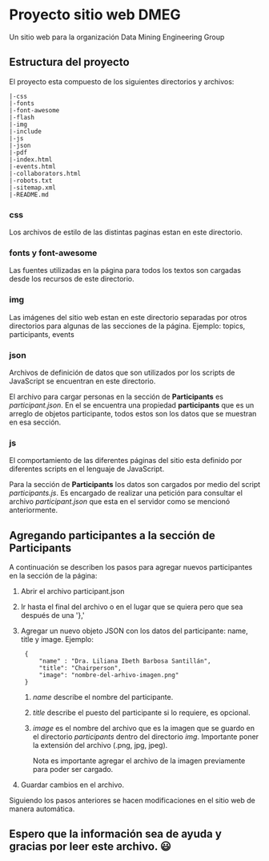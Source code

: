 # Proyecto sitio web DMEG

Un sitio web para la organización Data Mining Engineering Group

## Estructura del proyecto

El proyecto esta compuesto de los siguientes directorios y archivos:

    |-css
    |-fonts
    |-font-awesome
    |-flash
    |-img
    |-include
    |-js
    |-json
    |-pdf
    |-index.html
    |-events.html
    |-collaborators.html
    |-robots.txt
    |-sitemap.xml
    |-README.md

### css

Los archivos de estilo de las distintas paginas estan en este directorio.



### fonts y font-awesome

Las fuentes utilizadas en la página para todos los textos son cargadas desde los recursos de este directorio.

### img

Las imágenes del sitio web estan en este directorio separadas por otros directorios para algunas de las secciones de la página. Ejemplo: topics, participants, events

### json

Archivos de definición de datos que son utilizados por los scripts de JavaScript se encuentran en este directorio. 

El archivo para cargar personas en la sección de **Participants** es *participant.json*. En el se encuentra una propiedad **participants** que es un arreglo de objetos participante, todos estos son los datos que se muestran en esa sección.

### js

El comportamiento de las diferentes páginas del sitio esta definido por diferentes scripts en el lenguaje de JavaScript.

Para la sección de **Participants** los datos son cargados por medio del script *participants.js*. Es encargado de realizar una petición para consultar el archivo *participant.json* que esta en el servidor como se mencionó anteriormente.


## Agregando participantes a la sección de Participants

A continuación se describen los pasos para agregar nuevos participantes en la sección de la página:

1. Abrir el archivo participant.json
2. Ir hasta el final del archivo o en el lugar que se quiera pero que sea después de una '},'
3. Agregar un nuevo objeto JSON con los datos del participante: name, title y image. Ejemplo:

        {
            "name" : "Dra. Liliana Ibeth Barbosa Santillán",
            "title": "Chairperson",
            "image": "nombre-del-arhivo-imagen.png"
        }

    1. *name* describe el nombre del participante.
    2. *title* describe el puesto del participante si lo requiere, es opcional.
    3. *image* es el nombre del archivo que es la imagen que se guardo en el directorio *participants* dentro del directorio *img*. Importante poner la extensión del archivo (.png, jpg, jpeg).

        Nota es importante agregar el archivo de la imagen previamente para poder ser cargado.

4. Guardar cambios en el archivo.

Siguiendo los pasos anteriores se hacen modificaciones en el sitio web de manera automática.

## Espero que la información sea de ayuda y gracias por leer este archivo. 😃
